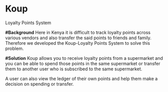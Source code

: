 # Koup
Loyalty Points System

**#Background**
Here in Kenya it is difficult to track loyalty points across various vendors and also transfer the said points to friends and family. Therefore we developed the Koup-Loyalty Points System to solve this problem.

**#Solution**
Koup allows you to receive loyalty points from a supermarket and you can be able to spend those points in the same supermarket or transfer them to another user who is subscribed to the same supermarket.

A user can also view the ledger of their own points and help them make a decision on spending or transfer. 


